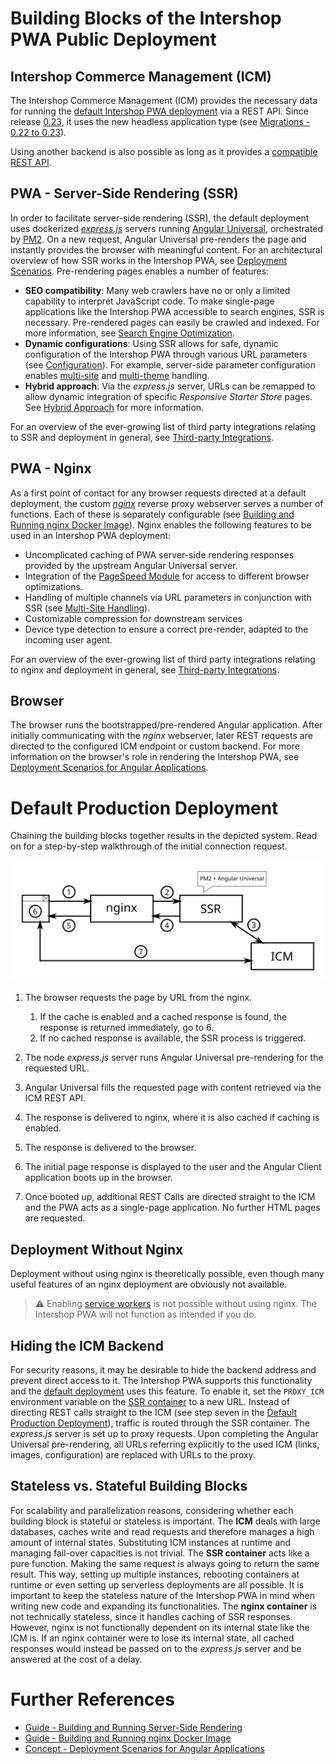 <!--
kb_concepts
kb_pwa
kb_everyone
kb_sync_latest_only
-->

# Building Blocks of the Intershop PWA Public Deployment

## Intershop Commerce Management (ICM)

The Intershop Commerce Management (ICM) provides the necessary data for running the [default Intershop PWA deployment](https://intershoppwa.azurewebsites.net/home) via a REST API.
Since release [0.23](https://github.com/intershop/intershop-pwa/releases/tag/0.23.0), it uses the new headless application type (see [Migrations - 0.22 to 0.23](../guides/migrations.md#022-to-023)).

Using another backend is also possible as long as it provides a [compatible REST API](cms-integration.md#integration-with-an-external-cms).

## PWA - Server-Side Rendering (SSR)

In order to facilitate server-side rendering (SSR), the default deployment uses dockerized [_express.js_](https://expressjs.com/) servers running [Angular Universal](https://angular.io/guide/universal), orchestrated by [PM2](https://pm2.keymetrics.io).
On a new request, Angular Universal pre-renders the page and instantly provides the browser with meaningful content.
For an architectural overview of how SSR works in the Intershop PWA, see [Deployment Scenarios](deployment-angular.md).
Pre-rendering pages enables a number of features:

- **SEO compatibility**: Many web crawlers have no or only a limited capability to interpret JavaScript code. To make single-page applications like the Intershop PWA accessible to search engines, SSR is necessary. Pre-rendered pages can easily be crawled and indexed. For more information, see [Search Engine Optimization](search-engine-optimization.md).
- **Dynamic configurations**: Using SSR allows for safe, dynamic configuration of the Intershop PWA through various URL parameters (see [Configuration](configuration.md)). For example, server-side parameter configuration enables [multi-site](multi-site-handling.md) and [multi-theme](../guides/multiple-themes.md) handling.
- **Hybrid approach**: Via the _express.js_ server, URLs can be remapped to allow dynamic integration of specific _Responsive Starter Store_ pages. See [Hybrid Approach](hybrid-approach.md) for more information.

For an overview of the ever-growing list of third party integrations relating to SSR and deployment in general, see [Third-party Integrations](../README.md#third-party-integrations).

## PWA - Nginx

As a first point of contact for any browser requests directed at a default deployment, the custom [_nginx_](https://www.nginx.com/) reverse proxy webserver serves a number of functions.
Each of these is separately configurable (see [Building and Running nginx Docker Image](../guides/nginx-startup.md)).
Nginx enables the following features to be used in an Intershop PWA deployment:

- Uncomplicated caching of PWA server-side rendering responses provided by the upstream Angular Universal server.
- Integration of the [PageSpeed Module](https://www.modpagespeed.com/) for access to different browser optimizations.
- Handling of multiple channels via URL parameters in conjunction with SSR (see [Multi-Site Handling](multi-site-handling.md)).
- Customizable compression for downstream services
- Device type detection to ensure a correct pre-render, adapted to the incoming user agent.

For an overview of the ever-growing list of third party integrations relating to nginx and deployment in general, see [Third-party Integrations](../README.md#third-party-integrations).

## Browser

The browser runs the bootstrapped/pre-rendered Angular application.
After initially communicating with the _nginx_ webserver, later REST requests are directed to the configured ICM endpoint or custom backend.
For more information on the browser's role in rendering the Intershop PWA, see [Deployment Scenarios for Angular Applications](deployment-angular.md).

# Default Production Deployment

Chaining the building blocks together results in the depicted system.
Read on for a step-by-step walkthrough of the initial connection request.

![Current Deployment](pwa-building-blocks-production-deployment.svg)

1. The browser requests the page by URL from the nginx.

   1. If the cache is enabled and a cached response is found, the response is returned immediately, go to 6.
   2. If no cached response is available, the SSR process is triggered.

2. The node _express.js_ server runs Angular Universal pre-rendering for the requested URL.

3. Angular Universal fills the requested page with content retrieved via the ICM REST API.

4. The response is delivered to nginx, where it is also cached if caching is enabled.

5. The response is delivered to the browser.

6. The initial page response is displayed to the user and the Angular Client application boots up in the browser.

7. Once booted up, additional REST Calls are directed straight to the ICM and the PWA acts as a single-page application. No further HTML pages are requested.

## Deployment Without Nginx

Deployment without using nginx is theoretically possible, even though many useful features of an nginx deployment are obviously not available.

> :warning: Enabling [service workers](progressive-web-app.md#service-worker) is not possible without using nginx. The Intershop PWA will not function as intended if you do.

## Hiding the ICM Backend

For security reasons, it may be desirable to hide the backend address and prevent direct access to it.
The Intershop PWA supports this functionality and the [default deployment](https://intershoppwa.azurewebsites.net/home) uses this feature.
To enable it, set the `PROXY_ICM` environment variable on the [SSR container](../guides/ssr-startup.md) to a new URL.
Instead of directing REST calls straight to the ICM (see step seven in the [Default Production Deployment](#default-production-deployment)), traffic is routed through the SSR container.
The _express.js_ server is set up to proxy requests.
Upon completing the Angular Universal pre-rendering, all URLs referring explicitly to the used ICM (links, images, configuration) are replaced with URLs to the proxy.

## Stateless vs. Stateful Building Blocks

For scalability and parallelization reasons, considering whether each building block is stateful or stateless is important.
The **ICM** deals with large databases, caches write and read requests and therefore manages a high amount of internal states.
Substituting ICM instances at runtime and managing fail-over capacities is not trivial.
The **SSR container** acts like a pure function.
Making the same request is always going to return the same result.
This way, setting up multiple instances, rebooting containers at runtime or even setting up serverless deployments are all possible.
It is important to keep the stateless nature of the Intershop PWA in mind when writing new code and expanding its functionalities.
The **nginx container** is not technically stateless, since it handles caching of SSR responses.
However, nginx is not functionally dependent on its internal state like the ICM is.
If an nginx container were to lose its internal state, all cached responses would instead be passed on to the _express.js_ server and be answered at the cost of a delay.

# Further References

- [Guide - Building and Running Server-Side Rendering](../guides/ssr-startup.md)
- [Guide - Building and Running nginx Docker Image](../guides/nginx-startup.md)
- [Concept - Deployment Scenarios for Angular Applications](deployment-angular.md)
